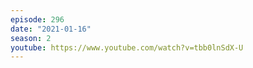 ```yaml
---
episode: 296
date: "2021-01-16"
season: 2
youtube: https://www.youtube.com/watch?v=tbb0lnSdX-U
---
```

